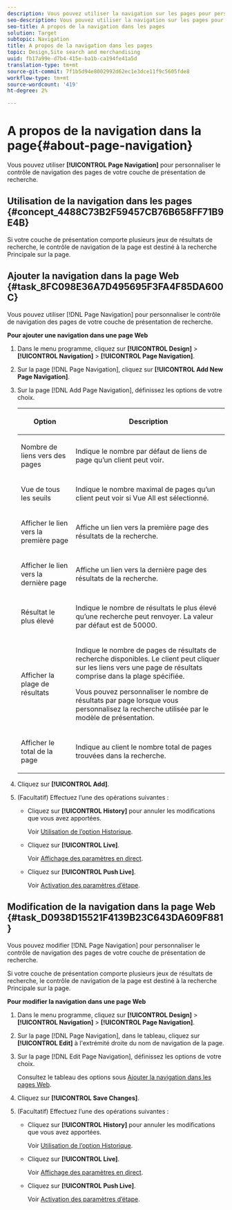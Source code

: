 ```yaml
---
description: Vous pouvez utiliser la navigation sur les pages pour personnaliser le contrôle de navigation sur les pages de votre couche de présentation de la recherche.
seo-description: Vous pouvez utiliser la navigation sur les pages pour personnaliser le contrôle de navigation sur les pages de votre couche de présentation de la recherche.
seo-title: A propos de la navigation dans les pages
solution: Target
subtopic: Navigation
title: A propos de la navigation dans les pages
topic: Design,Site search and merchandising
uuid: fb17a99e-d7b4-415e-ba1b-ca194fe41a5d
translation-type: tm+mt
source-git-commit: 7f1b5d94e8002992d62ec1e3dce11f9c5605fde8
workflow-type: tm+mt
source-wordcount: '419'
ht-degree: 2%

---
```



# A propos de la navigation dans la page{#about-page-navigation}

Vous pouvez utiliser **[!UICONTROL Page Navigation]** pour personnaliser le contrôle de navigation des pages de votre couche de présentation de recherche.

## Utilisation de la navigation dans les pages {#concept_4488C73B2F59457CB76B658FF71B9E4B}

Si votre couche de présentation comporte plusieurs jeux de résultats de recherche, le contrôle de navigation de la page est destiné à la recherche Principale sur la page.

## Ajouter la navigation dans la page Web {#task_8FC098E36A7D495695F3FA4F85DA600C}

Vous pouvez utiliser [!DNL Page Navigation] pour personnaliser le contrôle de navigation des pages de votre couche de présentation de recherche.

<!-- 

t_configuring_web_page_navigation.xml

 -->

**Pour ajouter une navigation dans une page Web**

1. Dans le menu programme, cliquez sur **[!UICONTROL Design]** > **[!UICONTROL Navigation]** > **[!UICONTROL Page Navigation]**.
1. Sur la page [!DNL Page Navigation], cliquez sur **[!UICONTROL Add New Page Navigation]**.
1. Sur la page [!DNL Add Page Navigation], définissez les options de votre choix.

   <!-- 
   r_page_navigation_options.xml
   -->

   <table> 
    <thead> 
      <tr> 
      <th colname="col1" class="entry"> <p>Option </p> </th> 
      <th colname="col2" class="entry"> <p>Description </p> </th> 
      </tr> 
    </thead>
    <tbody> 
      <tr> 
      <td colname="col1"> <p>Nombre de liens vers des pages </p> </td> 
      <td colname="col2"> <p> Indique le nombre par défaut de liens de page qu’un client peut voir. </p> </td> 
      </tr> 
      <tr> 
      <td colname="col1"> <p>Vue de tous les seuils </p> </td> 
      <td colname="col2"> <p>Indique le nombre maximal de pages qu’un client peut voir si <span class="uicontrol"> Vue All</span> est sélectionné. </p> </td> 
      </tr> 
      <tr> 
      <td colname="col1"> <p>Afficher le lien vers la première page </p> </td> 
      <td colname="col2"> <p>Affiche un lien vers la première page des résultats de la recherche. </p> </td> 
      </tr> 
      <tr> 
      <td colname="col1"> <p>Afficher le lien vers la dernière page </p> </td> 
      <td colname="col2"> <p> Affiche un lien vers la dernière page des résultats de la recherche. </p> </td> 
      </tr> 
      <tr> 
      <td colname="col1"> <p>Résultat le plus élevé </p> </td> 
      <td colname="col2"> <p>Indique le nombre de résultats le plus élevé qu’une recherche peut renvoyer. La valeur par défaut est de 50000. </p> </td> 
      </tr> 
      <tr> 
      <td colname="col1"> <p>Afficher la plage de résultats </p> </td> 
      <td colname="col2"> <p>Indique le nombre de pages de résultats de recherche disponibles. Le client peut cliquer sur les liens vers une page de résultats comprise dans la plage spécifiée. </p> <p> Vous pouvez personnaliser le nombre de résultats par page lorsque vous personnalisez la recherche utilisée par le modèle de présentation. </p> </td> 
      </tr> 
      <tr> 
      <td colname="col1"> <p>Afficher le total de la page </p> </td> 
      <td colname="col2"> <p>Indique au client le nombre total de pages trouvées dans la recherche. </p> </td> 
      </tr> 
    </tbody> 
    </table>

1. Cliquez sur **[!UICONTROL Add]**.
1. (Facultatif) Effectuez l’une des opérations suivantes :

   * Cliquez sur **[!UICONTROL History]** pour annuler les modifications que vous avez apportées.

      Voir [Utilisation de l’option Historique](../t-using-the-history-option.md#task_70DD3F87A67242BBBD2CB27156F43002).

   * Cliquez sur **[!UICONTROL Live]**.

      Voir [Affichage des paramètres en direct](../c-about-staging.md#task_401A0EBDB5DB4D4CA933CBA7BECDC10F).

   * Cliquez sur **[!UICONTROL Push Live]**.

      Voir [Activation des paramètres d’étape](../c-about-staging.md#task_44306783B4C0408AAA58B471DAF2D9A4).

## Modification de la navigation dans la page Web {#task_D0938D15521F4139B23C643DA609F881}

Vous pouvez modifier [!DNL Page Navigation] pour personnaliser le contrôle de navigation des pages de votre couche de présentation de recherche.

<!-- 

t_editing_web_page_navigation.xml

 -->

Si votre couche de présentation comporte plusieurs jeux de résultats de recherche, le contrôle de navigation de la page est destiné à la recherche Principale sur la page.

**Pour modifier la navigation dans une page Web**

1. Dans le menu programme, cliquez sur **[!UICONTROL Design]** > **[!UICONTROL Navigation]** > **[!UICONTROL Page Navigation]**.
1. Sur la page [!DNL Page Navigation], dans le tableau, cliquez sur **[!UICONTROL Edit]** à l&#39;extrémité droite du nom de navigation de la page.
1. Sur la page [!DNL Edit Page Navigation], définissez les options de votre choix.

   Consultez le tableau des options sous [Ajouter la navigation dans les pages Web](../c-about-design-menu/c-about-page-navigation.md#task_8FC098E36A7D495695F3FA4F85DA600C).
1. Cliquez sur **[!UICONTROL Save Changes]**.
1. (Facultatif) Effectuez l’une des opérations suivantes :

   * Cliquez sur **[!UICONTROL History]** pour annuler les modifications que vous avez apportées.

      Voir [Utilisation de l’option Historique](../t-using-the-history-option.md#task_70DD3F87A67242BBBD2CB27156F43002).

   * Cliquez sur **[!UICONTROL Live]**.

      Voir [Affichage des paramètres en direct](../c-about-staging.md#task_401A0EBDB5DB4D4CA933CBA7BECDC10F).

   * Cliquez sur **[!UICONTROL Push Live]**.

      Voir [Activation des paramètres d’étape](../c-about-staging.md#task_44306783B4C0408AAA58B471DAF2D9A4).

